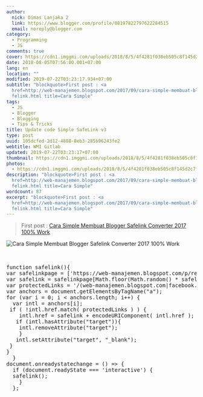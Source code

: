 ```yaml
---
author:
  nick: Dimas Lanjaka 2
  link: https://www.blogger.com/profile/08197822797622284515
  email: noreply@blogger.com
category:
  - Programming
  - JS
comments: true
cover: https://cdn1.imggmi.com/uploads/2018/8/5/4f4281f038eb505c8f145d2c7f0b4f04-full.png
date: 2018-08-05T07:56:00.001+07:00
lang: en
location: ""
modified: 2019-07-22T03:23:17.934+07:00
subtitle: "blockquote>First post : <a
  href=http://web-manajemen.blogspot.com/2017/09/cara-simple-membuat-blogger-sa\
  felink.html title=Cara Simple"
tags:
  - JS
  - Blogger
  - Blogging
  - Tips & Tricks
title: Update code Simple SafeLink v3
type: post
uuid: 105dcfed-2d12-4888-8eb3-285b96243fe2
webtitle: WMI Gitlab
updated: 2019-07-22T03:23:17+07:00
thumbnail: https://cdn1.imggmi.com/uploads/2018/8/5/4f4281f038eb505c8f145d2c7f0b4f04-full.png
photos:
  - https://cdn1.imggmi.com/uploads/2018/8/5/4f4281f038eb505c8f145d2c7f0b4f04-full.png
description: "blockquote>First post : <a
  href=http://web-manajemen.blogspot.com/2017/09/cara-simple-membuat-blogger-sa\
  felink.html title=Cara Simple"
wordcount: 87
excerpt: "blockquote>First post : <a
  href=http://web-manajemen.blogspot.com/2017/09/cara-simple-membuat-blogger-sa\
  felink.html title=Cara Simple"
---
```


<blockquote>First post : <a href="http://web-manajemen.blogspot.com/2017/09/cara-simple-membuat-blogger-safelink.html" title="Cara Simple Membuat Blogger Safelink Converter 2017 100% Work" alt="Cara Simple Membuat Blogger Safelink Converter 2017 100% Work">Cara Simple Membuat Blogger Safelink Converter 2017 100% Work</a></blockquote><img src="https://cdn1.imggmi.com/uploads/2018/8/5/4f4281f038eb505c8f145d2c7f0b4f04-full.png" title="Cara Simple Membuat Blogger Safelink Converter 2017 100% Work" alt="Cara Simple Membuat Blogger Safelink Converter 2017 100% Work"><pre><br><br>function safelink(){<br>var safelinkpage = ['https://web-manajemen.blogspot.com/p/redirect.html?u=','https://web-manajemen.blogspot.com/p/a.html?u='];<br>var safelink = safelinkpage[Math.floor(Math.random() * safelinkpage.length)] + encodeURIComponent( 'http://linkshrink.net/zslz=' );<br>var protectedLinks = '/(web-manajemen.blogspot.com|facebook.com|fb.me|bing.com|www.google.com|plus.google.com)/';<br>var anchors = document.getElementsByTagName("a");<br>for (var i = 0; i &lt; anchors.length; i++) {<br>  var intl = anchors[i];<br> if ( !intl.href.match( protectedLinks ) ) {<br>    intl.href = safelink + encodeURIComponent( intl.href );<br>   if (intl.hasAttribute("target")){<br>    intl.removeAttribute("target");<br>    }<br>   intl.setAttribute("target", "_blank");<br> }<br>}<br>  }<br>document.onreadystatechange = () =&gt; {<br>  if (document.readyState === 'interactive') {<br>  safelink(); <br>    }<br>  };<br><br></pre><!-- https://codepen.io/dimaslanjaka/pen/OvvzVR.js -->